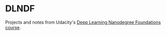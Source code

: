 # DLNDF
Projects and notes from Udacity's [Deep Learning Nanodegree Foundations course](https://www.udacity.com/course/deep-learning-nanodegree-foundation--nd101). 
